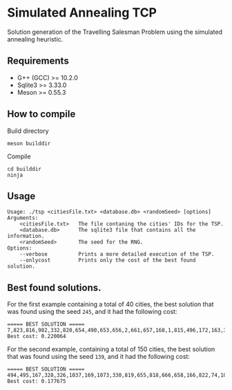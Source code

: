 # Simulated Annealing TCP
Solution generation of the Travelling Salesman Problem using the simulated annealing heuristic.


## Requirements 
* G++ (GCC) >= 10.2.0
* Sqlite3 >= 3.33.0
* Meson >= 0.55.3

## How to compile

Build directory
```
meson builddir
```

Compile
```
cd builddir
ninja
```

## Usage
```
Usage: ./tsp <citiesFile.txt> <database.db> <randomSeed> [options] 
Arguments: 
    <citiesFile.txt>   The file contaning the cities' IDs for the TSP.
    <database.db>      The sqlite3 file that contains all the information.
    <randomSeed>       The seed for the RNG.
Options: 
    --verbose          Prints a more detailed execution of the TSP.
    --onlycost         Prints only the cost of the best found solution.
```

## Best found solutions.
For the first example containing a total of 40 cities, the best solution 
that was found using the seed `245`, and it had the following cost:
``` 
===== BEST SOLUTION =====
7,823,816,982,332,820,654,490,653,656,2,661,657,168,1,815,496,172,163,329,493,979,4,165,3,333,981,6,5,978,817,489,492,491,984,164,331,871,327,980
Best cost: 0.220064
```

For the second example, containing a total of 150 cities, the best solution
that was found using the seed `139`, and it had the following cost:
```
===== BEST SOLUTION =====
494,495,167,328,326,1037,169,1073,330,819,655,818,666,658,166,822,74,1001,297,980,336,840,350,20,660,510,343,349,984,499,347,817,4,174,5,6,988,165,3,353,332,181,14,982,187,345,654,820,26,185,22,351,981,990,27,333,991,676,665,344,653,490,1004,978,352,668,176,23,489,25,492,491,334,674,871,985,500,825,670,327,511,504,999,8,662,331,1003,11,164,501,17,186,671,179,652,1075,483,171,346,183,75,821,512,16,520,675,340,502,1038,12,828,151,339,826,444,995,837,979,493,509,329,168,505,815,816,678,823,7,507,661,829,1,9,986,508,657,663,832,184,667,656,2,173,839,19,496,172,182,673,163
Best cost: 0.177675
```

